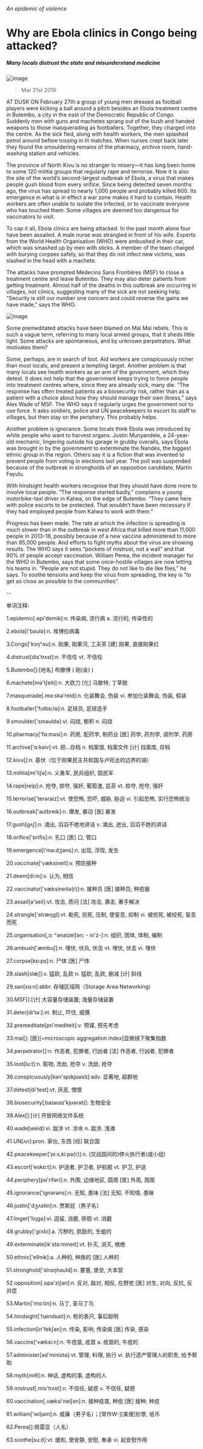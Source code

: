 ###### An epidemic of violence
# Why are Ebola clinics in Congo being attacked? 
##### Many locals distrust the state and misunderstand medicine 
![image](images/20190323_map005.jpg) 
> Mar 21st 2019 
AT DUSK ON February 27th a group of young men dressed as football players were kicking a ball around a pitch besides an Ebola treatment centre in Butembo, a city in the east of the Democratic Republic of Congo. Suddenly men with guns and machetes sprang out of the bush and handed weapons to those masquerading as footballers. Together, they charged into the centre. As the sick fled, along with health workers, the men splashed petrol around before tossing in lit matches. When nurses crept back later they found the smouldering remains of the pharmacy, archive room, hand-washing station and vehicles. 
The province of North Kivu is no stranger to misery—it has long been home to some 120 militia groups that regularly rape and terrorise. Now it is also the site of the world’s second-largest outbreak of Ebola, a virus that makes people gush blood from every orifice. Since being detected seven months ago, the virus has spread to nearly 1,000 people and probably killed 600. Its emergence in what is in effect a war zone makes it hard to contain. Health workers are often unable to isolate the infected, or to vaccinate everyone who has touched them. Some villages are deemed too dangerous for vaccinators to visit. 
To cap it all, Ebola clinics are being attacked. In the past month alone four have been assailed. A male nurse was strangled in front of his wife. Experts from the World Health Organisation (WHO) were ambushed in their car, which was smashed up by men with sticks. A member of the team charged with burying corpses safely, so that they do not infect new victims, was slashed in the head with a machete. 
The attacks have prompted Médecins Sans Frontières (MSF) to close a treatment centre and leave Butembo. They may also deter patients from getting treatment. Almost half of the deaths in this outbreak are occurring in villages, not clinics, suggesting many of the sick are not seeking help. “Security is still our number one concern and could reverse the gains we have made,” says the WHO. 
![image](images/20190323_MAM908.png) 
Some premeditated attacks have been blamed on Mai Mai rebels. This is such a vague term, referring to many local armed groups, that it sheds little light. Some attacks are spontaneous, and by unknown perpetrators. What motivates them? 
Some, perhaps, are in search of loot. Aid workers are conspicuously richer than most locals, and present a tempting target. Another problem is that many locals see health workers as an arm of the government, which they detest. It does not help that the government keeps trying to force people into treatment centres where, since they are already sick, many die. “The response has often treated patients as a biosecurity risk, rather than as a patient with a choice about how they should manage their own illness,” says Alex Wade of MSF. The WHO says it regularly urges the government not to use force. It asks soldiers, police and UN peacekeepers to escort its staff to villages, but then stay on the periphery. This probably helps. 
Another problem is ignorance. Some locals think Ebola was introduced by white people who want to harvest organs. Justin Munyandele, a 24-year-old mechanic, lingering outside his garage in grubby overalls, says Ebola was brought in by the government to exterminate the Nandes, the biggest ethnic group in the region. Others say it is a fiction that was invented to prevent people from voting in elections last year. The poll was suspended because of the outbreak in strongholds of an opposition candidate, Martin Fayulu. 
With hindsight health workers recognise that they should have done more to involve local people. “The response started badly,” complains a young motorbike-taxi driver in Katwa, on the edge of Butembo. “They came here with police escorts to be protected. That wouldn’t have been necessary if they had employed people from Katwa to work with them.” 
Progress has been made. The rate at which the infection is spreading is much slower than in the outbreak in west Africa that killed more than 11,000 people in 2013-16, possibly because of a new vaccine administered to more than 85,000 people. And efforts to fight myths about the virus are showing results. The WHO says it sees “pockets of mistrust, not a wall” and that 90% of people accept vaccination. William Perea, the incident manager for the WHO in Butembo, says that some once-hostile villages are now letting his teams in. “People are not stupid. They do not like to die like flies,” he says. To soothe tensions and keep the virus from spreading, the key is “to get as close as possible to the communities”. 
-- 
 单词注释:
1.epidemic[.epi'demik]:n. 传染病, 流行病 a. 流行的, 传染性的 
2.ebola[i'bəulə]:n. 埃博拉病毒 
3.Congo['kɔŋ^әu]:n. 刚果, 刚果河, 工夫茶 [建] 刚果, 直接刚果红 
4.distrust[dis'trʌst]:n. 不信任 vt. 不信任 
5.Butembo[]:[地名] 布滕博 ( 刚(金) ) 
6.machete[mә'tʃeiti]:n. 大砍刀 [化] 马歇特; 丁草胺 
7.masquerade[.mɑ:skә'reid]:n. 化装舞会, 伪装 vi. 参加化装舞会, 伪装, 假装 
8.footballer['futbɒ:lә]:n. 足球员, 足球选手 
9.smoulder['smәuldә]:vi. 闷烧, 郁积 n. 闷烧 
10.pharmacy['fɑ:mәsi]:n. 药房, 配药学, 制药业 [医] 药学, 药剂学, 调剂学, 药房 
11.archive['ɑ:kaiv]:vt. 把...存档 n. 档案馆, 档案文件 [计] 挡案库, 存档 
12.kivu[]:n. 基伏（位于刚果民主共和国与卢旺达的边界的湖） 
13.militia[mi'liʃә]:n. 义勇军, 民兵组织, 国民军 
14.rape[reip]:n. 抢夺, 掠夺, 强奸, 葡萄渣, 芸苔 vt. 掠夺, 抢夺, 强奸 
15.terrorise['terәraiz]:vt. 使恐怖, 恐吓, 威胁, 胁迫 vi. 引起恐怖, 实行恐怖统治 
16.outbreak['autbreik]:n. 爆发, 暴动 [医] 暴发 
17.gush[gʌʃ]:n. 涌出, 滔滔不绝地讲话 v. 涌出, 迸出, 滔滔不绝的讲话 
18.orifice['ɒrifis]:n. 孔口 [医] 口, 管口 
19.emergence[i'mә:dʒәns]:n. 出现, 浮现, 发生 
20.vaccinate['væksineit]:v. 预防接种 
21.deem[di:m]:v. 认为, 相信 
22.vaccinator['væksineitә(r)]:n. 接种员 [医] 接种员; 种痘器 
23.assail[ә'seil]:vt. 攻击, 质问 [法] 攻击, 袭击, 著手解决 
24.strangle['stræŋgl]:vt. 勒死, 扼死, 压制, 使窒息, 抑制 vi. 被扼死, 被绞死, 窒息而死 
25.organisation[,ɔ: ^әnaizeiʃən; - ni'z-]:n. 组织, 团体, 体制, 编制 
26.ambush['æmbuʃ]:n. 埋伏, 伏兵, 伏击 vt. 埋伏, 伏击 vi. 埋伏 
27.corpse[kɒ:ps]:n. 尸体 [医] 尸体 
28.slash[slæʃ]:v. 猛砍, 乱砍 n. 猛砍, 乱砍, 删减 [计] 斜线 
29.san[sɑ:n]:abbr. 存储区域网（Storage Area Networking） 
30.MSF[]:[计] 大容量存储装置; 海量存储装置 
31.deter[di'tә:]:vt. 制止, 吓住, 威慑 
32.premeditate[pri'mediteit]:v. 预谋, 预先考虑 
33.mai[]: [医][=microscopic aggregation index]显微镜下聚集指数 
34.perpetrator[]:n. 作恶者, 犯罪者, 行凶者 [法] 作恶者, 行凶者, 犯罪者 
35.loot[lu:t]:n. 赃物, 洗劫, 抢夺 v. 洗劫, 抢夺 
36.conspicuously[kən'spɪkjʊəslɪ]:adv. 显著地, 超群地 
37.detest[di'test]:vt. 厌恶, 憎恨 
38.biosecurity[ˌbaɪəʊsɪ'kjʊərətɪ]: 生物安全 
39.Alex[]:[计] 开放网络文件系统 
40.wade[weid]:vi. 跋涉 vt. 涉水 n. 跋涉, 浅滩 
41.UN[ʌn]:pron. 家伙, 东西 [经] 联合国 
42.peacekeeper['pi:s,ki:pә(r)]:n. (交战国间的)停火执行者(或小组) 
43.escort['eskɒ:t]:n. 护送者, 护卫者, 护航舰 vt. 护卫, 护送 
44.periphery[pә'rifәri]:n. 外围, 边缘地区, 圆周 [医] 外周, 周围 
45.ignorance['ignәrәns]:n. 无知, 愚味 [法] 无知, 不知情, 愚昧 
46.justin['dʒʌstin]:n. 贾斯廷（男子名） 
47.linger['liŋgә]:vi. 逗留, 消磨, 徘徊 vt. 消磨 
48.grubby['grʌbi]:a. 污秽的, 肮脏的, 生蛆的 
49.exterminate[ik'stә:mineit]:vt. 扑灭, 消灭, 根绝 
50.ethnic['eθnik]:a. 人种的, 种族的 [医] 人种的 
51.stronghold['strɒŋhәuld]:n. 要塞, 堡垒, 大本营 
52.opposition[.ɒpә'ziʃәn]:n. 反对, 敌对, 相反, 在野党 [医] 对生, 对向, 反抗, 反对症 
53.Martin['mɑ:tin]:n. 马丁, 圣马丁鸟 
54.hindsight['haindsait]:n. 枪的表尺, 事后聪明 
55.infection[in'fekʃәn]:n. 传染, 影响, 传染病 [医] 传染, 感染 
56.vaccine['væksi:n]:n. 牛痘苗, 疫苗 a. 疫苗的, 牛痘的 
57.administer[әd'ministә]:vt. 管理, 料理, 执行 vi. 执行遗产管理人的职责, 给予帮助 
58.myth[miθ]:n. 神话, 虚构的事, 虚构的人 
59.mistrust[.mis'trʌst]:n. 不信任, 疑惑 v. 不信任, 疑惑 
60.vaccination[.væksi'neiʃәn]:n. 接种疫苗, 种痘 [医] 接种; 种痘 
61.william['wiljәm]:n. 威廉（男子名）；[常作W-][美俚]钞票, 纸币 
62.Perea[]:佩雷亚（人名） 
63.soothe[su:ð]:vt. 缓和, 使安静, 安慰, 奉承 vi. 起安慰作用 
